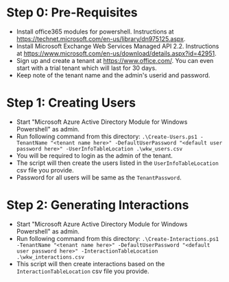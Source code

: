 
# Step 0: Pre-Requisites
- Install office365 modules for powershell. Instructions at https://technet.microsoft.com/en-us/library/dn975125.aspx.
- Install Microsoft Exchange Web Services Managed API 2.2. Instructions at https://www.microsoft.com/en-us/download/details.aspx?id=42951.
- Sign up and create a tenant at https://www.office.com/. You can even start with a trial tenant which will last for 30 days.
- Keep note of the tenant name and the admin's userid and password.

# Step 1: Creating Users
- Start "Microsoft Azure Active Directory Module for Windows Powershell" as admin.
- Run following command from this directory:
`.\Create-Users.ps1 -TenantName "<tenant name here>" -DefaultUserPassword "<default user password here>" -UserInfoTableLocation .\wkw_users.csv`
- You will be required to login as the admin of the tenant.
- The script will then create the users listed in the `UserInfoTableLocation` csv file you provide.
- Password for all users will be same as the `TenantPassword`.

# Step 2: Generating Interactions
- Start "Microsoft Azure Active Directory Module for Windows Powershell" as admin.
- Run following command from this directory:
`.\Create-Interactions.ps1 -TenantName "<tenant name here>" -DefaultUserPassword "<default user password here>" -InteractionTableLocation .\wkw_interactions.csv`
- This script will then create interactions based on the `InteractionTableLocation` csv file you provide.
